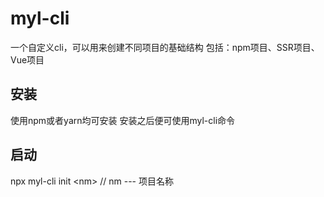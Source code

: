# myl-cli

一个自定义cli，可以用来创建不同项目的基础结构
包括：npm项目、SSR项目、Vue项目

## 安装

使用npm或者yarn均可安装
安装之后便可使用myl-cli命令

## 启动

npx myl-cli init \<nm> // nm --- 项目名称
